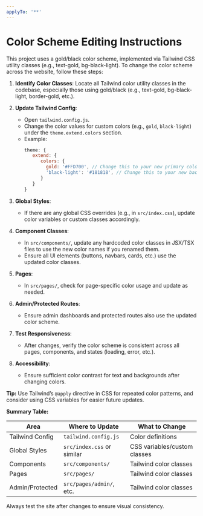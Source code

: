 ```yaml
---
applyTo: '**'
---
```


# Color Scheme Editing Instructions

This project uses a gold/black color scheme, implemented via Tailwind CSS utility classes (e.g., text-gold, bg-black-light). To change the color scheme across the website, follow these steps:

1. **Identify Color Classes**: Locate all Tailwind color utility classes in the codebase, especially those using gold/black (e.g., text-gold, bg-black-light, border-gold, etc.).

2. **Update Tailwind Config**:
    - Open `tailwind.config.js`.
    - Change the color values for custom colors (e.g., `gold`, `black-light`) under the `theme.extend.colors` section.
    - Example:
      ```js
      theme: {
         extend: {
            colors: {
              gold: '#FFD700', // Change this to your new primary color
              'black-light': '#181818', // Change this to your new background color
            }
         }
      }
      ```

3. **Global Styles**:
    - If there are any global CSS overrides (e.g., in `src/index.css`), update color variables or custom classes accordingly.

4. **Component Classes**:
    - In `src/components/`, update any hardcoded color classes in JSX/TSX files to use the new color names if you renamed them.
    - Ensure all UI elements (buttons, navbars, cards, etc.) use the updated color classes.

5. **Pages**:
    - In `src/pages/`, check for page-specific color usage and update as needed.

6. **Admin/Protected Routes**:
    - Ensure admin dashboards and protected routes also use the updated color scheme.

7. **Test Responsiveness**:
    - After changes, verify the color scheme is consistent across all pages, components, and states (loading, error, etc.).

8. **Accessibility**:
    - Ensure sufficient color contrast for text and backgrounds after changing colors.

**Tip:** Use Tailwind’s `@apply` directive in CSS for repeated color patterns, and consider using CSS variables for easier future updates.

**Summary Table:**

| Area                | Where to Update                | What to Change                |
|---------------------|-------------------------------|-------------------------------|
| Tailwind Config     | `tailwind.config.js`           | Color definitions             |
| Global Styles       | `src/index.css` or similar     | CSS variables/custom classes  |
| Components          | `src/components/`              | Tailwind color classes        |
| Pages               | `src/pages/`                   | Tailwind color classes        |
| Admin/Protected     | `src/pages/admin/`, etc.       | Tailwind color classes        |

Always test the site after changes to ensure visual consistency.